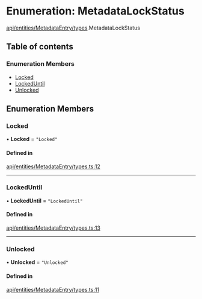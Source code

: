 # Enumeration: MetadataLockStatus

[api/entities/MetadataEntry/types](../wiki/api.entities.MetadataEntry.types).MetadataLockStatus

## Table of contents

### Enumeration Members

- [Locked](../wiki/api.entities.MetadataEntry.types.MetadataLockStatus#locked)
- [LockedUntil](../wiki/api.entities.MetadataEntry.types.MetadataLockStatus#lockeduntil)
- [Unlocked](../wiki/api.entities.MetadataEntry.types.MetadataLockStatus#unlocked)

## Enumeration Members

### Locked

• **Locked** = ``"Locked"``

#### Defined in

[api/entities/MetadataEntry/types.ts:12](https://github.com/PolymeshAssociation/polymesh-sdk/blob/f8a937f04/src/api/entities/MetadataEntry/types.ts#L12)

___

### LockedUntil

• **LockedUntil** = ``"LockedUntil"``

#### Defined in

[api/entities/MetadataEntry/types.ts:13](https://github.com/PolymeshAssociation/polymesh-sdk/blob/f8a937f04/src/api/entities/MetadataEntry/types.ts#L13)

___

### Unlocked

• **Unlocked** = ``"Unlocked"``

#### Defined in

[api/entities/MetadataEntry/types.ts:11](https://github.com/PolymeshAssociation/polymesh-sdk/blob/f8a937f04/src/api/entities/MetadataEntry/types.ts#L11)
